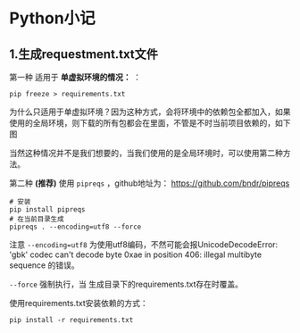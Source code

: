 # Python小记

## 1.生成requestment.txt文件

第一种 适用于 **单虚拟环境的情况：** ：

```shell
pip freeze > requirements.txt
```

为什么只适用于单虚拟环境？因为这种方式，会将环境中的依赖包全都加入，如果使用的全局环境，则下载的所有包都会在里面，不管是不时当前项目依赖的，如下图

当然这种情况并不是我们想要的，当我们使用的是全局环境时，可以使用第二种方法。

第二种 **(推荐)** 使用 `pipreqs` ，github地址为： https://github.com/bndr/pipreqs

```shell
# 安装
pip install pipreqs
# 在当前目录生成
pipreqs . --encoding=utf8 --force
```



注意 `--encoding=utf8` 为使用utf8编码，不然可能会报UnicodeDecodeError: 'gbk' codec can't decode byte 0xae in position 406: illegal multibyte sequence 的错误。

`--force` 强制执行，当 生成目录下的requirements.txt存在时覆盖。

使用requirements.txt安装依赖的方式：

```shell
pip install -r requirements.txt
```

